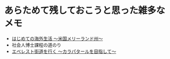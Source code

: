 # あらためて残しておこうと思った雑多なメモ

* [はじめての海外生活 〜米国メリーランド州〜](https://github.com/mhatada/note/blob/master/20190526_settle_in_the_us.md)
* 社会人博士課程の道のり
* [エベレスト街道を行く 〜カラパタールを目指して〜](https://github.com/mhatada/note/blob/master/20010909_kalapatthar.md)
